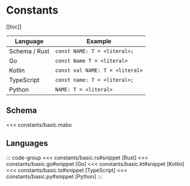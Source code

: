 # Constants

[[toc]]

| Language      | Example                         |
| ------------- | ------------------------------- |
| Schema / Rust | `const NAME: T = <literal>;`    |
| Go            | `const Name T = <literal>`      |
| Kotlin        | `const val NAME: T = <literal>` |
| TypeScript    | `const name: T = <literal>;`    |
| Python        | `NAME: T = <literal>`           |

## Schema

<<< constants/basic.mabo

## Languages

::: code-group
<<< constants/basic.rs#snippet [Rust]
<<< constants/basic.go#snippet [Go]
<<< constants/basic.kt#snippet [Kotlin]
<<< constants/basic.ts#snippet [TypeScript]
<<< constants/basic.py#snippet [Python]
:::
